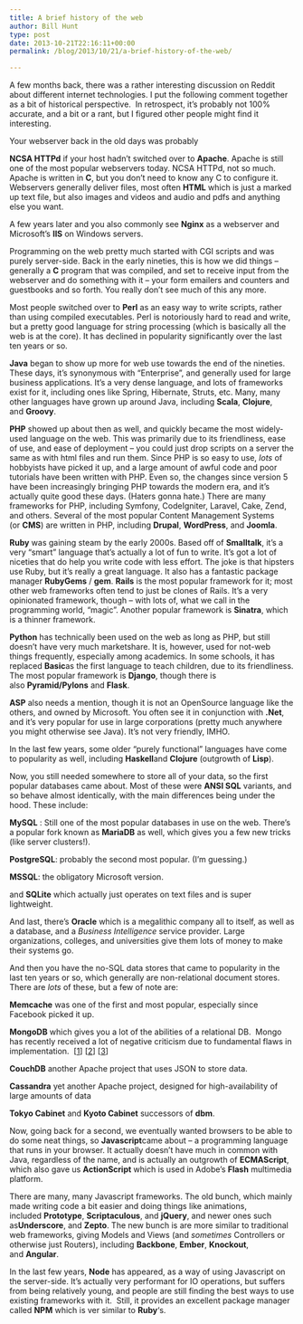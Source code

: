```yaml
---
title: A brief history of the web
author: Bill Hunt
type: post
date: 2013-10-21T22:16:11+00:00
permalink: /blog/2013/10/21/a-brief-history-of-the-web/

---
```

A few months back, there was a rather interesting discussion on Reddit about different internet technologies. I put the following comment together as a bit of historical perspective.  In retrospect, it&#8217;s probably not 100% accurate, and a bit or a rant, but I figured other people might find it interesting.

<!--more-->Your webserver back in the old days was probably

**NCSA HTTPd** if your host hadn&#8217;t switched over to **Apache**. Apache is still one of the most popular webservers today. NCSA HTTPd, not so much. Apache is written in **C**, but you don&#8217;t need to know any C to configure it. Webservers generally deliver files, most often **HTML** which is just a marked up text file, but also images and videos and audio and pdfs and anything else you want.

A few years later and you also commonly see **Nginx** as a webserver and Microsoft&#8217;s **IIS** on Windows servers.

Programming on the web pretty much started with CGI scripts and was purely server-side. Back in the early nineties, this is how we did things &#8211; generally a **C** program that was compiled, and set to receive input from the webserver and do something with it &#8211; your form emailers and counters and guestbooks and so forth. You really don&#8217;t see much of this any more.

Most people switched over to **Perl** as an easy way to write scripts, rather than using compiled executables. Perl is notoriously hard to read and write, but a pretty good language for string processing (which is basically all the web is at the core). It has declined in popularity significantly over the last ten years or so.

**Java** began to show up more for web use towards the end of the nineties. These days, it&#8217;s synonymous with &#8220;Enterprise&#8221;, and generally used for large business applications. It&#8217;s a very dense language, and lots of frameworks exist for it, including ones like Spring, Hibernate, Struts, etc. Many, many other languages have grown up around Java, including **Scala**, **Clojure**, and **Groovy**.

**PHP** showed up about then as well, and quickly became the most widely-used language on the web. This was primarily due to its friendliness, ease of use, and ease of deployment &#8211; you could just drop scripts on a server the same as with html files and run them. Since PHP is so easy to use, _lots_ of hobbyists have picked it up, and a large amount of awful code and poor tutorials have been written with PHP. Even so, the changes since version 5 have been increasingly bringing PHP towards the modern era, and it&#8217;s actually quite good these days. (Haters gonna hate.) There are many frameworks for PHP, including Symfony, CodeIgniter, Laravel, Cake, Zend, and others. Several of the most popular Content Management Systems (or **CMS**) are written in PHP, including **Drupal**, **WordPress**, and **Joomla**.

**Ruby** was gaining steam by the early 2000s. Based off of **Smalltalk**, it&#8217;s a very &#8220;smart&#8221; language that&#8217;s actually a lot of fun to write. It&#8217;s got a lot of niceties that do help you write code with less effort. The joke is that hipsters use Ruby, but it&#8217;s really a great language. It also has a fantastic package manager **RubyGems** / **gem**. **Rails** is the most popular framework for it; most other web frameworks often tend to just be clones of Rails. It&#8217;s a very opinionated framework, though &#8211; with lots of, what we call in the programming world, &#8220;magic&#8221;. Another popular framework is **Sinatra**, which is a thinner framework.

**Python** has technically been used on the web as long as PHP, but still doesn&#8217;t have very much marketshare. It is, however, used for not-web things frequently, especially among academics. In some schools, it has replaced **Basic**as the first language to teach children, due to its friendliness. The most popular framework is **Django**, though there is also **Pyramid/Pylons** and **Flask**.

**ASP** also needs a mention, though it is not an OpenSource language like the others, and owned by Microsoft. You often see it in conjunction with **.Net**, and it&#8217;s very popular for use in large corporations (pretty much anywhere you might otherwise see Java). It&#8217;s not very friendly, IMHO.

In the last few years, some older &#8220;purely functional&#8221; languages have come to popularity as well, including **Haskell**and **Clojure** (outgrowth of **Lisp**).

Now, you still needed somewhere to store all of your data, so the first popular databases came about. Most of these were **ANSI SQL** variants, and so behave almost identically, with the main differences being under the hood. These include:

**MySQL** : Still one of the most popular databases in use on the web. There&#8217;s a popular fork known as **MariaDB** as well, which gives you a few new tricks (like server clusters!).

**PostgreSQL**: probably the second most popular. (I&#8217;m guessing.)

**MSSQL**: the obligatory Microsoft version.

and **SQLite** which actually just operates on text files and is super lightweight.

And last, there&#8217;s **Oracle** which is a megalithic company all to itself, as well as a database, and a _Business Intelligence_ service provider. Large organizations, colleges, and universities give them lots of money to make their systems go.

And then you have the no-SQL data stores that came to popularity in the last ten years or so, which generally are non-relational document stores. There are _lots_ of these, but a few of note are:

**Memcache** was one of the first and most popular, especially since Facebook picked it up.

**<a id="mongodb"></a>MongoDB** which gives you a lot of the abilities of a relational DB.  Mongo has recently received a lot of negative criticism due to fundamental flaws in implementation.  [[1][1]] [[2][2]] [[3][3]]

**CouchDB** another Apache project that uses JSON to store data.

**Cassandra** yet another Apache project, designed for high-availability of large amounts of data

**Tokyo Cabinet** and **Kyoto Cabinet** successors of **dbm**.

Now, going back for a second, we eventually wanted browsers to be able to do some neat things, so **Javascript**came about &#8211; a programming language that runs in your browser. It actually doesn&#8217;t have much in common with Java, regardless of the name, and is actually an outgrowth of **ECMAScript**, which also gave us **ActionScript** which is used in Adobe&#8217;s **Flash** multimedia platform.

There are many, many Javascript frameworks. The old bunch, which mainly made writing code a bit easier and doing things like animations, included **Prototype**, **Scriptaculous**, and **jQuery**, and newer ones such as**Underscore**, and **Zepto**. The new bunch is are more similar to traditional web frameworks, giving Models and Views (and _sometimes_ Controllers or otherwise just Routers), including **Backbone**, **Ember**, **Knockout**, and **Angular**.

In the last few years, **Node** has appeared, as a way of using Javascript on the server-side. It&#8217;s actually very performant for IO operations, but suffers from being relatively young, and people are still finding the best ways to use existing frameworks with it.  Still, it provides an excellent package manager called **NPM** which is ver similar to **Ruby**&#8216;s.

 [1]: http://pastebin.com/raw.php?i=FD3xe6Jt
 [2]: http://nyeggen.com/blog/2013/10/18/the-genius-and-folly-of-mongodb/
 [3]: https://jira.mongodb.org/browse/PYTHON-532
